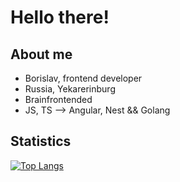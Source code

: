 # Hello there!

## About me
- Borislav, frontend developer
- Russia, Yekarerinburg
- Brainfrontended
- JS, TS --> Angular, Nest && Golang

## Statistics

[![Top Langs](https://github-readme-stats.vercel.app/api/top-langs/?username=Handehoch&theme=dark&layout=compact)](https://github.com/anuraghazra/github-readme-stats)
